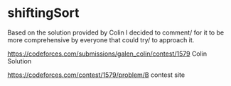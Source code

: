 # shiftingSort

Based on the solution provided by Colin I decided to comment/
for it to be more comprehensive by everyone that could try/
to approach it.

https://codeforces.com/submissions/galen_colin/contest/1579 Colin Solution

https://codeforces.com/contest/1579/problem/B  contest site

